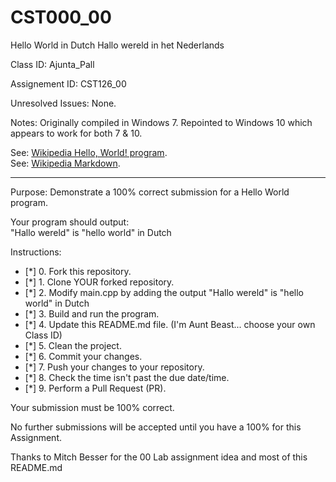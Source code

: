 # CST000_00
Hello World in Dutch
Hallo wereld in het Nederlands

Class ID: Ajunta_Pall

Assignement ID: CST126_00

Unresolved Issues:  None. 

Notes: Originally compiled in Windows 7.  Repointed to Windows 10 which appears to work for both 7 & 10.

See: [Wikipedia Hello, World! program](https://en.wikipedia.org/wiki/%22Hello,_World!%22_program).  
See: [Wikipedia Markdown](https://en.wikipedia.org/wiki/Markdown).

---

Purpose: Demonstrate a 100% correct submission for a Hello World program. 

Your program should output:  
     "Hallo wereld" is "hello world" in Dutch

Instructions: 

- [*] 0. Fork this repository.  
- [*] 1. Clone YOUR forked repository.  
- [*] 2. Modify main.cpp by adding the output "Hallo wereld" is "hello world" in Dutch
- [*] 3. Build and run the program.  
- [*] 4. Update this README.md file.  (I'm Aunt Beast... choose your own Class ID)
- [*] 5. Clean the project.  
- [*] 6. Commit your changes.  
- [*] 7. Push your changes to your repository. 
- [*] 8. Check the time isn't past the due date/time. 
- [*] 9. Perform a Pull Request (PR). 

Your submission must be 100% correct. 

No further submissions will be accepted until you have a 100% for this Assignment. 

Thanks to Mitch Besser for the 00 Lab assignment idea and most of this README.md
